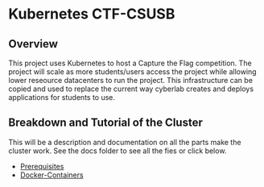 # **Kubernetes CTF-CSUSB** 

## __Overview__

This project uses Kubernetes to host a Capture the Flag competition. The project will scale as more students/users access the project while allowing lower reseource datacenters to run the project. This infrastructure can be copied and used to replace the current way cyberlab creates and deploys applications for students to use.


## __Breakdown and Tutorial of the Cluster__

This will be a description and documentation on all the parts make the cluster work. See the docs folder to see all the fies or click below.

*  [Prerequisites](/docs/prerequisites.md)
*  [Docker-Containers](/docs/docker-container.md)